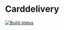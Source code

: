 # Carddelivery
[![Build status](https://ci.appveyor.com/api/projects/status/4iq9dacgyxqu0mi0/branch/master?svg=true)](https://ci.appveyor.com/project/asenok152/carddelivery/branch/master)
